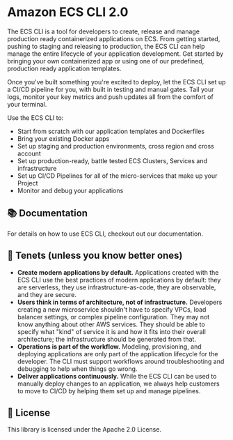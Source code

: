 # Amazon ECS CLI 2.0

The ECS CLI is a tool for developers to create, release and manage production ready containerized applications on ECS. 
From getting started, pushing to staging and releasing to production, the ECS CLI can help manage the entire lifecycle 
of your application development. Get started by bringing your own containerized app or using one of our predefined, 
production ready application templates.

Once you've built something you're excited to deploy, let the ECS CLI set up a CI/CD pipeline for you, 
with built in testing and manual gates. 
Tail your logs, monitor your key metrics and push updates all from the comfort of your terminal.

Use the ECS CLI to:
* Start from scratch with our application templates and Dockerfiles
* Bring your existing Docker apps
* Set up staging and production environments, cross region and cross account
* Set up production-ready, battle tested ECS Clusters, Services and infrastructure
* Set up CI/CD Pipelines for all of the micro-services that make up your Project
* Monitor and debug your applications

## 📚 Documentation
<!-- TODO add link -->
For details on how to use ECS CLI, checkout out our documentation.

## 🌟 Tenets (unless you know better ones)
* **Create modern applications by default.** 
Applications created with the ECS CLI use the best practices of modern applications by default: they are serverless, 
they use infrastructure-as-code, they are observable, and they are secure.
* **Users think in terms of architecture, not of infrastructure.** 
Developers creating a new microservice shouldn't have to specify VPCs, load balancer settings, or complex pipeline configuration. 
They may not know anything about other AWS services. They should be able to specify what "kind" of service it is and how 
it fits into their overall architecture; the infrastructure should be generated from that.
* **Operations is part of the workflow.** 
Modeling, provisioning, and deploying applications are only part of the application lifecycle for the developer. 
The CLI must support workflows around troubleshooting and debugging to help when things go wrong.
* **Deliver applications continuously.**
While the ECS CLI can be used to manually deploy changes to an application, we always help customers to move to CI/CD by helping them set up and manage pipelines.


## 📝 License
This library is licensed under the Apache 2.0 License. 
